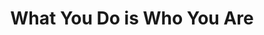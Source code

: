 ---
title: "What You Do is Who You Are"
description: '“It’s not about being the smartest person in the room. It’s about being the one who consistently sets the standard through actions.”'
cover: "images/reading/what-you-do-is-you.jpeg"
publishDate: 2020-12-14
authors: "Ben Horowitz"
categories: ["business & leadership"]
status: 🟢
---